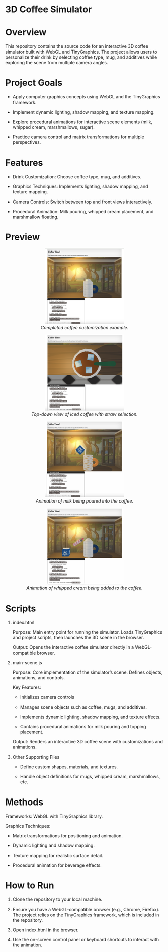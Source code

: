 # 3D Coffee Simulator
# Overview

This repository contains the source code for an interactive 3D coffee simulator built with WebGL and TinyGraphics. The project allows users to personalize their drink by selecting coffee type, mug, and additives while exploring the scene from multiple camera angles.

# Project Goals

  - Apply computer graphics concepts using WebGL and the TinyGraphics framework.
  
  - Implement dynamic lighting, shadow mapping, and texture mapping.
  
  - Explore procedural animations for interactive scene elements (milk, whipped cream, marshmallows, sugar).
  
  - Practice camera control and matrix transformations for multiple perspectives.

# Features

  - Drink Customization: Choose coffee type, mug, and additives.
  
  - Graphics Techniques: Implements lighting, shadow mapping, and texture mapping.
  
  - Camera Controls: Switch between top and front views interactively.
  
  - Procedural Animation: Milk pouring, whipped cream placement, and marshmallow floating.

# Preview

<p align="center">
  <img src="Previews/completed_coffee_example.png" alt="Completed Coffee Example" width="250"/>
  <br>
  <em>Completed coffee customization example.</em>
</p>

<p align="center">
  <img src="Previews/iced_coffee_top_view.png" alt="Iced Coffee Top View" width="250"/>
  <br>
  <em>Top-down view of iced coffee with straw selection.</em>
</p>

<p align="center">
  <img src="Previews/milk_pour_animation.png" alt="Milk Pour Animation" width="250"/>
  <br>
  <em>Animation of milk being poured into the coffee.</em>
</p>

<p align="center">
  <img src="Previews/whipped_cream_animation.png" alt="Whipped Cream Animation" width="250"/>
  <br>
  <em>Animation of whipped cream being added to the coffee.</em>
</p>

# Scripts
1) index.html

    Purpose: Main entry point for running the simulator. Loads TinyGraphics and project scripts, then launches the 3D scene in the browser.
  
    Output: Opens the interactive coffee simulator directly in a WebGL-compatible browser.

2) main-scene.js

    Purpose: Core implementation of the simulator’s scene. Defines objects, animations, and controls.
  
    Key Features:
  
      - Initializes camera controls
  
      - Manages scene objects such as coffee, mugs, and additives.
    
      - Implements dynamic lighting, shadow mapping, and texture effects.
    
      - Contains procedural animations for milk pouring and topping placement.
  
    Output: Renders an interactive 3D coffee scene with customizations and animations.

3) Other Supporting Files

    - Define custom shapes, materials, and textures.
  
    - Handle object definitions for mugs, whipped cream, marshmallows, etc.

# Methods

Frameworks: WebGL with TinyGraphics library.

Graphics Techniques:

  - Matrix transformations for positioning and animation.
  
  - Dynamic lighting and shadow mapping.
  
  - Texture mapping for realistic surface detail.
  
  - Procedural animation for beverage effects.


# How to Run

1) Clone the repository to your local machine.

2) Ensure you have a WebGL-compatible browser (e.g., Chrome, Firefox). The project relies on the TinyGraphics framework, which is included in the repository.

3) Open index.html in the browser.

4) Use the on-screen control panel or keyboard shortcuts to interact with the animation.
